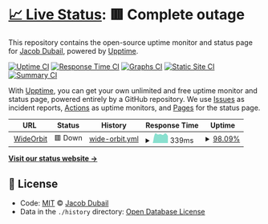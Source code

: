 # [📈 Live Status](https://jacobdubail.github.io/wo-monitor): <!--live status--> **🟥 Complete outage**

This repository contains the open-source uptime monitor and status page for [Jacob Dubail](https://jacobdubail.com), powered by [Upptime](https://github.com/upptime/upptime).

[![Uptime CI](https://github.com/koj-co/upptime/workflows/Uptime%20CI/badge.svg)](https://github.com/koj-co/upptime/actions?query=workflow%3A%22Uptime+CI%22)
[![Response Time CI](https://github.com/koj-co/upptime/workflows/Response%20Time%20CI/badge.svg)](https://github.com/koj-co/upptime/actions?query=workflow%3A%22Response+Time+CI%22)
[![Graphs CI](https://github.com/koj-co/upptime/workflows/Graphs%20CI/badge.svg)](https://github.com/koj-co/upptime/actions?query=workflow%3A%22Graphs+CI%22)
[![Static Site CI](https://github.com/koj-co/upptime/workflows/Static%20Site%20CI/badge.svg)](https://github.com/koj-co/upptime/actions?query=workflow%3A%22Static+Site+CI%22)
[![Summary CI](https://github.com/koj-co/upptime/workflows/Summary%20CI/badge.svg)](https://github.com/koj-co/upptime/actions?query=workflow%3A%22Summary+CI%22)

With [Upptime](https://upptime.js.org), you can get your own unlimited and free uptime monitor and status page, powered entirely by a GitHub repository. We use [Issues](https://github.com/jacobdubail/wo-monitor/issues) as incident reports, [Actions](https://github.com/jacobdubail/wo-monitor/actions) as uptime monitors, and [Pages](https://jacobdubail.github.io/wo-monitor) for the status page.

<!--start: status pages-->
<!-- This summary is generated by Upptime (https://github.com/upptime/upptime) -->
<!-- Do not edit this manually, your changes will be overwritten -->
<!-- prettier-ignore -->
| URL | Status | History | Response Time | Uptime |
| --- | ------ | ------- | ------------- | ------ |
| <img alt="" src="https://favicons.githubusercontent.com/www.wideorbit.com" height="13"> [WideOrbit](https://www.wideorbit.com) | 🟥 Down | [wide-orbit.yml](https://github.com/jacobdubail/wo-monitor/commits/master/history/wide-orbit.yml) | <details><summary><img alt="Response time graph" src="./graphs/wide-orbit/response-time-week.png" height="20"> 339ms</summary><br><a href="https://wo-monitor.jacobdubail.com/history/wide-orbit"><img alt="Response time 441" src="https://img.shields.io/endpoint?url=https%3A%2F%2Fraw.githubusercontent.com%2Fjacobdubail%2Fwo-monitor%2Fmaster%2Fapi%2Fwide-orbit%2Fresponse-time.json"></a><br><a href="https://wo-monitor.jacobdubail.com/history/wide-orbit"><img alt="24-hour response time 325" src="https://img.shields.io/endpoint?url=https%3A%2F%2Fraw.githubusercontent.com%2Fjacobdubail%2Fwo-monitor%2Fmaster%2Fapi%2Fwide-orbit%2Fresponse-time-day.json"></a><br><a href="https://wo-monitor.jacobdubail.com/history/wide-orbit"><img alt="7-day response time 339" src="https://img.shields.io/endpoint?url=https%3A%2F%2Fraw.githubusercontent.com%2Fjacobdubail%2Fwo-monitor%2Fmaster%2Fapi%2Fwide-orbit%2Fresponse-time-week.json"></a><br><a href="https://wo-monitor.jacobdubail.com/history/wide-orbit"><img alt="30-day response time 378" src="https://img.shields.io/endpoint?url=https%3A%2F%2Fraw.githubusercontent.com%2Fjacobdubail%2Fwo-monitor%2Fmaster%2Fapi%2Fwide-orbit%2Fresponse-time-month.json"></a><br><a href="https://wo-monitor.jacobdubail.com/history/wide-orbit"><img alt="1-year response time 441" src="https://img.shields.io/endpoint?url=https%3A%2F%2Fraw.githubusercontent.com%2Fjacobdubail%2Fwo-monitor%2Fmaster%2Fapi%2Fwide-orbit%2Fresponse-time-year.json"></a></details> | <details><summary><a href="https://wo-monitor.jacobdubail.com/history/wide-orbit">98.09%</a></summary><a href="https://wo-monitor.jacobdubail.com/history/wide-orbit"><img alt="All-time uptime 99.66%" src="https://img.shields.io/endpoint?url=https%3A%2F%2Fraw.githubusercontent.com%2Fjacobdubail%2Fwo-monitor%2Fmaster%2Fapi%2Fwide-orbit%2Fuptime.json"></a><br><a href="https://wo-monitor.jacobdubail.com/history/wide-orbit"><img alt="24-hour uptime 86.65%" src="https://img.shields.io/endpoint?url=https%3A%2F%2Fraw.githubusercontent.com%2Fjacobdubail%2Fwo-monitor%2Fmaster%2Fapi%2Fwide-orbit%2Fuptime-day.json"></a><br><a href="https://wo-monitor.jacobdubail.com/history/wide-orbit"><img alt="7-day uptime 98.09%" src="https://img.shields.io/endpoint?url=https%3A%2F%2Fraw.githubusercontent.com%2Fjacobdubail%2Fwo-monitor%2Fmaster%2Fapi%2Fwide-orbit%2Fuptime-week.json"></a><br><a href="https://wo-monitor.jacobdubail.com/history/wide-orbit"><img alt="30-day uptime 99.56%" src="https://img.shields.io/endpoint?url=https%3A%2F%2Fraw.githubusercontent.com%2Fjacobdubail%2Fwo-monitor%2Fmaster%2Fapi%2Fwide-orbit%2Fuptime-month.json"></a><br><a href="https://wo-monitor.jacobdubail.com/history/wide-orbit"><img alt="1-year uptime 99.66%" src="https://img.shields.io/endpoint?url=https%3A%2F%2Fraw.githubusercontent.com%2Fjacobdubail%2Fwo-monitor%2Fmaster%2Fapi%2Fwide-orbit%2Fuptime-year.json"></a></details>

<!--end: status pages-->

[**Visit our status website →**](https://jacobdubail.github.io/wo-monitor)

## 📄 License

- Code: [MIT](./LICENSE) © [Jacob Dubail](https://jacobdubail.com)
- Data in the `./history` directory: [Open Database License](https://opendatacommons.org/licenses/odbl/1-0/)
